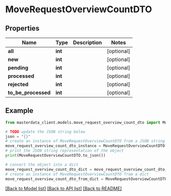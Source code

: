 # MoveRequestOverviewCountDTO


## Properties

Name | Type | Description | Notes
------------ | ------------- | ------------- | -------------
**all** | **int** |  | [optional] 
**new** | **int** |  | [optional] 
**pending** | **int** |  | [optional] 
**processed** | **int** |  | [optional] 
**rejected** | **int** |  | [optional] 
**to_be_processed** | **int** |  | [optional] 

## Example

```python
from masterdata_client.models.move_request_overview_count_dto import MoveRequestOverviewCountDTO

# TODO update the JSON string below
json = "{}"
# create an instance of MoveRequestOverviewCountDTO from a JSON string
move_request_overview_count_dto_instance = MoveRequestOverviewCountDTO.from_json(json)
# print the JSON string representation of the object
print(MoveRequestOverviewCountDTO.to_json())

# convert the object into a dict
move_request_overview_count_dto_dict = move_request_overview_count_dto_instance.to_dict()
# create an instance of MoveRequestOverviewCountDTO from a dict
move_request_overview_count_dto_from_dict = MoveRequestOverviewCountDTO.from_dict(move_request_overview_count_dto_dict)
```
[[Back to Model list]](../README.md#documentation-for-models) [[Back to API list]](../README.md#documentation-for-api-endpoints) [[Back to README]](../README.md)


